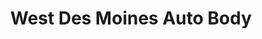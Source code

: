 ---
title: "West Des Moines Auto Body"
url: /west-des-moines/west-des-moines-auto-body/
shop: car repair
---